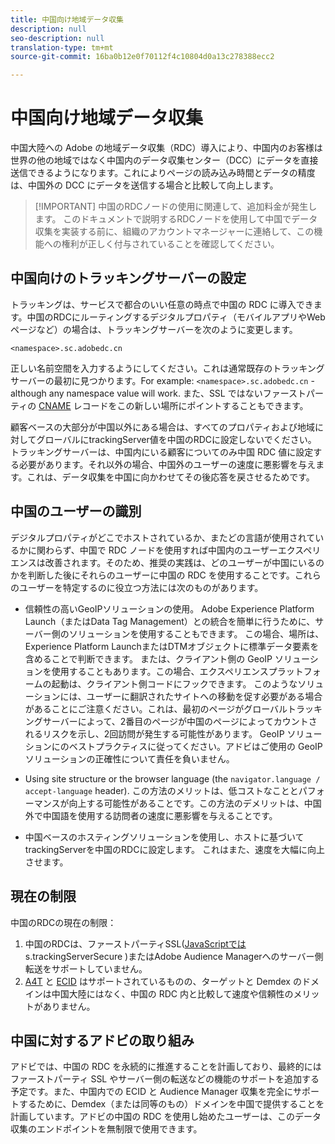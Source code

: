 ```yaml
---
title: 中国向け地域データ収集
description: null
seo-description: null
translation-type: tm+mt
source-git-commit: 16ba0b12e0f70112f4c10804d0a13c278388ecc2

---
```



# 中国向け地域データ収集

中国大陸への Adobe の地域データ収集（RDC）導入により、中国内のお客様は世界の他の地域ではなく中国内のデータ収集センター（DCC）にデータを直接送信できるようになります。これによりページの読み込み時間とデータの精度は、中国外の DCC にデータを送信する場合と比較して向上します。

> [!IMPORTANT] 中国のRDCノードの使用に関連して、追加料金が発生します。 このドキュメントで説明するRDCノードを使用して中国でデータ収集を実装する前に、組織のアカウントマネージャーに連絡して、この機能への権利が正しく付与されていることを確認してください。

## 中国向けのトラッキングサーバーの設定

トラッキングは、サービスで都合のいい任意の時点で中国の RDC に導入できます。中国のRDCにルーティングするデジタルプロパティ（モバイルアプリやWebページなど）の場合は、トラッキングサーバーを次のように変更します。

`<namespace>.sc.adobedc.cn`

正しい名前空間を入力するようにしてください。これは通常既存のトラッキングサーバーの最初に見つかります。For example: `<namespace>.sc.adobedc.cn` - although any namespace value will work. また、SSL ではないファーストパーティの [CNAME](https://marketing.adobe.com/resources/help/en_US/whitepapers/first_party_cookies/fpcookies_cname.html) レコードをこの新しい場所にポイントすることもできます。

顧客ベースの大部分が中国以外にある場合は、すべてのプロパティおよび地域に対してグローバルにtrackingServer値を中国のRDCに設定しないでください。 トラッキングサーバーは、中国内にいる顧客についてのみ中国 RDC 値に設定する必要があります。それ以外の場合、中国外のユーザーの速度に悪影響を与えます。これは、データ収集を中国に向かわせてその後応答を戻させるためです。

## 中国のユーザーの識別

デジタルプロパティがどこでホストされているか、またどの言語が使用されているかに関わらず、中国で RDC ノードを使用すれば中国内のユーザーエクスペリエンスは改善されます。そのため、推奨の実践は、どのユーザーが中国にいるのかを判断した後にそれらのユーザーに中国の RDC を使用することです。これらのユーザーを特定するのに役立つ方法には次のものがあります。

* 信頼性の高いGeoIPソリューションの使用。  Adobe Experience Platform Launch（またはData Tag Management）との統合を簡単に行うために、サーバー側のソリューションを使用することもできます。 この場合、場所は、Experience Platform LaunchまたはDTMオブジェクトに標準データ要素を含めることで判断できます。 または、クライアント側の GeoIP ソリューションを使用することもあります。この場合、エクスペリエンスプラットフォームの起動は、クライアント側コードにフックできます。 このようなソリューションには、ユーザーに翻訳されたサイトへの移動を促す必要がある場合があることにご注意ください。これは、最初のページがグローバルトラッキングサーバーによって、2番目のページが中国のページによってカウントされるリスクを示し、2回訪問が発生する可能性があります。 GeoIP ソリューションにのベストプラクティスに従ってください。アドビはご使用の GeoIP ソリューションの正確性について責任を負いません。

* Using site structure or the browser language (the `navigator.language / accept-language` header). この方法のメリットは、低コストなこととパフォーマンスが向上する可能性があることです。この方法のデメリットは、中国外で中国語を使用する訪問者の速度に悪影響を与えることです。
* 中国ベースのホスティングソリューションを使用し、ホストに基づいてtrackingServerを中国のRDCに設定します。 これはまた、速度を大幅に向上させます。

## 現在の制限

中国のRDCの現在の制限：

1. 中国のRDCは、ファーストパーティSSL([JavaScriptでは](https://helpx.adobe.com/analytics/kb/determining-data-center.html) s.trackingServerSecure [](https://marketing.adobe.com/resources/help/en_US/reference/ssf.html) )またはAdobe Audience Managerへのサーバー側転送をサポートしていません。
2. [A4T](https://marketing.adobe.com/resources/help/en_US/target/a4t/a4t.html) と [ECID](https://marketing.adobe.com/resources/help/en_US/mcvid/) はサポートされているものの、ターゲットと Demdex のドメインは中国大陸にはなく、中国の RDC 内と比較して速度や信頼性のメリットがありません。

## 中国に対するアドビの取り組み

アドビでは、中国の RDC を永続的に推進することを計画しており、最終的にはファーストパーティ SSL やサーバー側の転送などの機能のサポートを追加する予定です。また、中国内での ECID と Audience Manager 収集を完全にサポートするために、Demdex（または同等のもの）ドメインを中国で提供することを計画しています。アドビの中国の RDC を使用し始めたユーザーは、このデータ収集のエンドポイントを無制限で使用できます。
